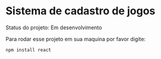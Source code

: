 <h1>Sistema de cadastro de jogos</h1>

Status do projeto: Em desenvolvimento

Para rodar esse projeto em sua maquina por favor digite:

```
npm install react
```
